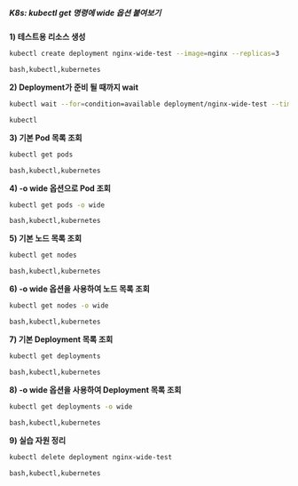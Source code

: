 ##### K8s: kubectl get 명령에 wide 옵션 붙여보기 #####

**1) 테스트용 리소스 생성**
```bash
kubectl create deployment nginx-wide-test --image=nginx --replicas=3
```
```tech
bash,kubectl,kubernetes
```

**2) Deployment가 준비 될 때까지 wait**
```bash
kubectl wait --for=condition=available deployment/nginx-wide-test --timeout=60s
```
```tech
kubectl
```

**3) 기본 Pod 목록 조회**
```bash
kubectl get pods
```
```tech
bash,kubectl,kubernetes
```

**4) -o wide 옵션으로 Pod 조회**
```bash
kubectl get pods -o wide
```
```tech
bash,kubectl,kubernetes
```

**5) 기본 노드 목록 조회**
```bash
kubectl get nodes
```
```tech
bash,kubectl,kubernetes
```

**6) -o wide 옵션을 사용하여 노드 목록 조회**
```bash
kubectl get nodes -o wide
```
```tech
bash,kubectl,kubernetes
```

**7) 기본 Deployment 목록 조회**
```bash
kubectl get deployments
```
```tech
bash,kubectl,kubernetes
```

**8) -o wide 옵션을 사용하여 Deployment 목록 조회**
```bash
kubectl get deployments -o wide
```
```tech
bash,kubectl,kubernetes
```

**9) 실습 자원 정리**
```bash
kubectl delete deployment nginx-wide-test
```
```tech
bash,kubectl,kubernetes
```
